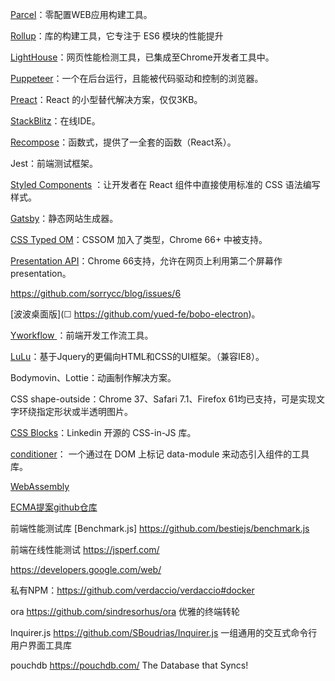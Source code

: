 [Parcel](https://link.zhihu.com/?target=https%3A//parceljs.org/)：零配置WEB应用构建工具。

[Rollup](https://link.zhihu.com/?target=http%3A//rollupjs.org/)：库的构建工具，它专注于 ES6 模块的性能提升

[LightHouse](https://link.zhihu.com/?target=https%3A//developers.google.com/web/tools/lighthouse/)：网页性能检测工具，已集成至Chrome开发者工具中。

[Puppeteer](https://link.zhihu.com/?target=https%3A//github.com/GoogleChrome/puppeteer)：一个在后台运行，且能被代码驱动和控制的浏览器。

[Preact](https://link.zhihu.com/?target=https%3A//preactjs.com/)：React 的小型替代解决方案，仅仅3KB。

[StackBlitz](https://link.zhihu.com/?target=https%3A//stackblitz.com/)：在线IDE。

[Recompose](https://link.zhihu.com/?target=https%3A//github.com/acdlite/recompose)：函数式，提供了一全套的函数（React系）。

Jest：前端测试框架。

[Styled Components](https://link.zhihu.com/?target=http%3A//styled-components.com/) ：让开发者在 React 组件中直接使用标准的 CSS 语法编写样式。

[Gatsby](https://link.zhihu.com/?target=https%3A//www.gatsbyjs.org/)：静态网站生成器。

[CSS Typed OM](https://link.zhihu.com/?target=https%3A//drafts.css-houdini.org/css-typed-om/)：CSSOM 加入了类型，Chrome 66+ 中被支持。

[Presentation API](https://link.zhihu.com/?target=https%3A//w3c.github.io/presentation-api/)：Chrome 66支持，允许在网页上利用第二个屏幕作 presentation。

https://github.com/sorrycc/blog/issues/6

[波波桌面版](☐ https://github.com/yued-fe/bobo-electron)。

[Yworkflow ](https://github.com/yued-fe/Yworkflow)：前端开发工作流工具。

[LuLu](http://l-ui.com/#content/about/design.php)：基于Jquery的更偏向HTML和CSS的UI框架。（兼容IE8）。

Bodymovin、Lottie：动画制作解决方案。

CSS shape-outside：Chrome 37、Safari 7.1、Firefox 61均已支持，可是实现文字环绕指定形状或半透明图片。

[CSS Blocks](https://link.zhihu.com/?target=https%3A//www.github.com/linkedin/css-blocks)：Linkedin 开源的 CSS-in-JS 库。

[conditioner](https://link.zhihu.com/?target=https%3A//github.com/rikschennink/conditioner)： 一个通过在 DOM 上标记 data-module 来动态引入组件的工具库。

[WebAssembly](https://zhuanlan.zhihu.com/p/36130095?group_id=972832105373409280)

[ECMA提案github仓库](https://github.com/tc39/)

前端性能测试库 [Benchmark.js]  https://github.com/bestiejs/benchmark.js

前端在线性能测试 https://jsperf.com/

https://developers.google.com/web/

私有NPM：https://github.com/verdaccio/verdaccio#docker

 ora https://github.com/sindresorhus/ora 优雅的终端转轮

lnquirer.js https://github.com/SBoudrias/Inquirer.js 一组通用的交互式命令行用户界面工具库

pouchdb https://pouchdb.com/ The Database that Syncs!